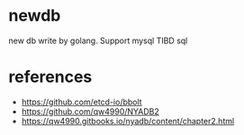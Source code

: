 # newdb

new db write by golang. Support mysql TIBD sql

# references

- https://github.com/etcd-io/bbolt
- https://github.com/qw4990/NYADB2
- https://qw4990.gitbooks.io/nyadb/content/chapter2.html
